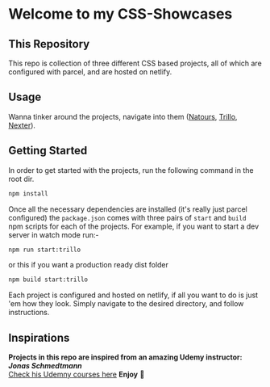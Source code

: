 # Welcome to my CSS-Showcases

## This Repository
This repo is collection of three different CSS based projects, all of which are configured with parcel, and are hosted on netlify.

## Usage
Wanna tinker around the projects, navigate into them ([Natours](https://github.com/jaisharx/css-showcase/tree/master/Natours), [Trillo](https://github.com/jaisharx/css-showcase/tree/master/Trillo), [Nexter](https://github.com/jaisharx/css-showcase/tree/master/Nexter)).

## Getting Started

In order to get started with the projects, run the following command in the root dir. 

```bash
npm install
```
Once all the necessary dependencies are installed (it's really just parcel configured) the ```package.json``` comes with three pairs of ```start``` and ```build``` npm scripts for each of the projects. For example, if you want to start a dev server in watch mode run:-

```bash
npm run start:trillo
```

or this if you want a production ready dist folder
```bash
npm build start:trillo
```

Each project is configured and hosted on netlify, if all you want to do is just 'em how they look. Simply navigate to the desired directory, and follow instructions.

## Inspirations
**Projects in this repo are inspired from an amazing Udemy instructor: *Jonas Schmedtmann*** <br>
[Check his Udemny courses here](https://www.udemy.com/user/jonasschmedtmann/) **Enjoy** 🎉
